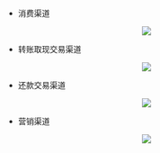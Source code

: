 * 消费渠道

<p align="center">
<img src="https://github.com/IvanaXu/DecisionScience/releases/download/base/8.5.1.0-000.png">
</p>

* 转账取现交易渠道

<p align="center">
<img src="https://github.com/IvanaXu/DecisionScience/releases/download/base/8.5.1.0-001.png">
</p>


* 还款交易渠道

<p align="center">
<img src="https://github.com/IvanaXu/DecisionScience/releases/download/base/8.5.1.0-002.png">
</p>


* 营销渠道

<p align="center">
<img src="https://github.com/IvanaXu/DecisionScience/releases/download/base/8.5.1.0-003.png">
</p>
